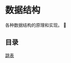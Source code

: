 # 数据结构

各种数据结构的原理和实现。 :100:

## 目录

[跳表](https://github.com/CnLzh/NoteBook/tree/main/DataStructure/SkipList)